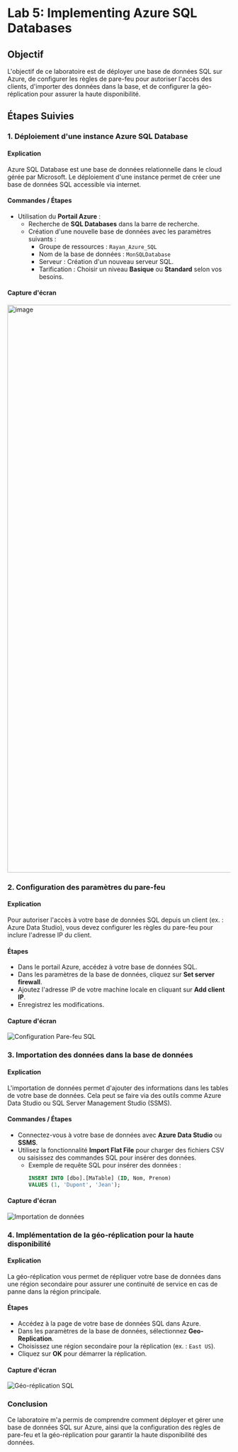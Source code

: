 # Lab 5: Implementing Azure SQL Databases

## Objectif
L'objectif de ce laboratoire est de déployer une base de données SQL sur Azure, de configurer les règles de pare-feu pour autoriser l'accès des clients, d'importer des données dans la base, et de configurer la géo-réplication pour assurer la haute disponibilité.

## Étapes Suivies

### 1. Déploiement d'une instance Azure SQL Database

#### Explication
Azure SQL Database est une base de données relationnelle dans le cloud gérée par Microsoft. Le déploiement d'une instance permet de créer une base de données SQL accessible via internet.

#### Commandes / Étapes
- Utilisation du **Portail Azure** :
  - Recherche de **SQL Databases** dans la barre de recherche.
  - Création d'une nouvelle base de données avec les paramètres suivants :
    - Groupe de ressources : `Rayan_Azure_SQL`
    - Nom de la base de données : `MonSQLDatabase`
    - Serveur : Création d'un nouveau serveur SQL.
    - Tarification : Choisir un niveau **Basique** ou **Standard** selon vos besoins.

#### Capture d'écran
<img width="1280" alt="image" src="https://github.com/user-attachments/assets/ad9cfb17-c907-423a-8c73-a2a8c94da310">


### 2. Configuration des paramètres du pare-feu

#### Explication
Pour autoriser l'accès à votre base de données SQL depuis un client (ex. : Azure Data Studio), vous devez configurer les règles du pare-feu pour inclure l'adresse IP du client.

#### Étapes
- Dans le portail Azure, accédez à votre base de données SQL.
- Dans les paramètres de la base de données, cliquez sur **Set server firewall**.
- Ajoutez l'adresse IP de votre machine locale en cliquant sur **Add client IP**.
- Enregistrez les modifications.

#### Capture d'écran
![Configuration Pare-feu SQL](./screenshots/sql-firewall-settings.png)

### 3. Importation des données dans la base de données

#### Explication
L'importation de données permet d'ajouter des informations dans les tables de votre base de données. Cela peut se faire via des outils comme Azure Data Studio ou SQL Server Management Studio (SSMS).

#### Commandes / Étapes
- Connectez-vous à votre base de données avec **Azure Data Studio** ou **SSMS**.
- Utilisez la fonctionnalité **Import Flat File** pour charger des fichiers CSV ou saisissez des commandes SQL pour insérer des données.
  - Exemple de requête SQL pour insérer des données :
    ```sql
    INSERT INTO [dbo].[MaTable] (ID, Nom, Prenom)
    VALUES (1, 'Dupont', 'Jean');
    ```

#### Capture d'écran
![Importation de données](./screenshots/sql-data-import.png)

### 4. Implémentation de la géo-réplication pour la haute disponibilité

#### Explication
La géo-réplication vous permet de répliquer votre base de données dans une région secondaire pour assurer une continuité de service en cas de panne dans la région principale.

#### Étapes
- Accédez à la page de votre base de données SQL dans Azure.
- Dans les paramètres de la base de données, sélectionnez **Geo-Replication**.
- Choisissez une région secondaire pour la réplication (ex. : `East US`).
- Cliquez sur **OK** pour démarrer la réplication.

#### Capture d'écran
![Géo-réplication SQL](./screenshots/sql-geo-replication.png)

### Conclusion
Ce laboratoire m'a permis de comprendre comment déployer et gérer une base de données SQL sur Azure, ainsi que la configuration des règles de pare-feu et la géo-réplication pour garantir la haute disponibilité des données.
